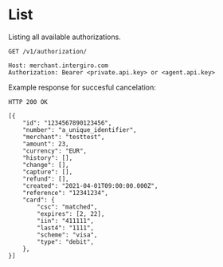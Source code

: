 # List

Listing all available authorizations.

``` {1}
GET /v1/authorization/

Host: merchant.intergiro.com
Authorization: Bearer <private.api.key> or <agent.api.key>
```

Example response for succesful cancelation:
``` {1} JSON
HTTP 200 OK

[{
	"id": "1234567890123456",
	"number": "a_unique_identifier",
	"merchant": "testtest",
	"amount": 23,
	"currency": "EUR",
	"history": [],
	"change": [],
	"capture": [],
	"refund": [],
	"created": "2021-04-01T09:00:00.000Z",
	"reference": "12341234",
	"card": {
		"csc": "matched",
		"expires": [2, 22],
		"iin": "411111",
		"last4": "1111",
		"scheme": "visa",
		"type": "debit",
	},
}]
```